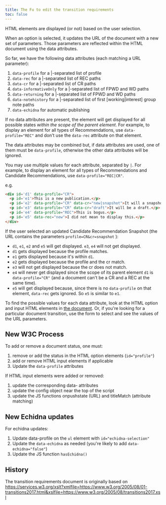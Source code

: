 ```yaml
---
title: The Fu to edit the transition requirements 
toc: false
---
```


HTML elements are displayed (or not) based on the user selection.

When an option is selected, it updates the URL of the document with a new set of parameters. Those parameters are reflected within the HTML document using the data attributes.

So far, we have the following data attributes (each matching a URL parameter):

1. `data-profile` for a |-separated list of profile
1. `data-rec` for a |-separated list of REC paths
1. `data-cr` for a |-separated list of CR paths
1. `data-informativeOnly` for a |-separated list of FPWD and WD paths
1. `data-returning` for a |-separated list of FPWD and WD paths
1. `data-notehistory` for a |-separated list of first [working|interest] group note paths
1. `data-echidna` for automatic publishing

If no data attributes are present, the element will get displayed for all possible states *within the scope of the parent element*. For example, to display an element for all types of Recommendations, use `data-profile="REC"` and don't use the `data-rec` attribute on that element.

The data attributes may be combined but, if data attributes are used, one of them must be `data-profile`, otherwise the other data attributes will be ignored.

You may use multiple values for each attribute, separated by `|`. For example, to display an element for all types of Recommendations and Candidate Recommendations, use `data-profile="REC|CR"`.

e.g.
```html
<div id='d1' data-profile="CR">
  <p id='e1'>This is a new publication.</p>
  <p id='e2' data-profile="CR" data-cr="new|snapshot">It will a snapshot (which might be the first snapshot).</p>
  <p id='e3' data-profile="CR" data-cr="draft">It will be a draft.</p>
  <p id='e4' data-profile="REC">This is bogus.</p>
  <p id='e5' data-rec="new">I did not mean to display this.</p>
</div>
```

If the user selected an updated Candidate Recommendation Snapshot (the URL contains the parameters `profile=CR&cr=snapshot` ):

* `d1`, `e1`, `e2` and `e5` will get displayed. `e3`, `e4` will not get displayed.
* `d1` gets displayed because the profile matches.
* `e1` gets displayed because it's within `d1`.
* `e2` gets displayed because the profile and the cr match.  
* `e3` will not get displayed because the cr does not match.
* `e4` will never get displayed since the scope of its parent element `d1` is `data-profile="CR"` (and a document can't be a CR and a REC at the same time).
* `e5` will get displayed because, since there is no `data-profile` on that element, `data-rec` gets ignored. So `e5` is similar to `e1`.

To find the possible values for each data attribute, look at the HTML option and input HTML elements in [the document](https://github.com/w3c/guide/blob/main/transitions/index.md#L12). Or, if you're looking for a particular document transition, use the form to select and see the values of the URL parameters.

## New W3C Process

To add or remove a document status, one must:

1. remove or add the status in the HTML option elements (`id="profile"`)
2. add or remove HTML input elements if applicable
3. Update the `data-profile` attributes

If HTML input elements were added or removed:
1. update the corresponding data- attributes
1. update the config object near the top of the script
1. update the JS functions onpushstate (URL) and titleMatch (attribute matching)

## New Echidna updates

For echidna updates:
1. Update data-profile on the `ul` element with `id="echidna-selection"`
2. Update the `data-echidna` as needed (you're likely to add `data-echidna="false"`)
3. Update the JS function `hasEchidna()`

## History

The transition requirements document is originally based on
https://services.w3.org/xslt?xmlfile=https://www.w3.org/2005/08/01-transitions2017.html&xslfile=https://www.w3.org/2005/08/transitions2017.xsl
